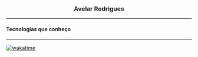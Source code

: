 <h3 align="center">Avelar Rodrigues</h3>

----

<h4>Tecnologias que conheço</h4>

----

<!--wakatime-->
<!--START_SECTION:waka-->
[![wakatime](https://wakatime.com/badge/user/018c2dbd-9df6-4c10-8022-11d7d9da4824.svg)](https://wakatime.com/@018c2dbd-9df6-4c10-8022-11d7d9da4824)
<!--END_SECTION:waka-->
